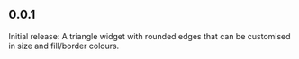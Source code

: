 ## 0.0.1

Initial release: A triangle widget with rounded edges that can be customised in size and fill/border colours.
